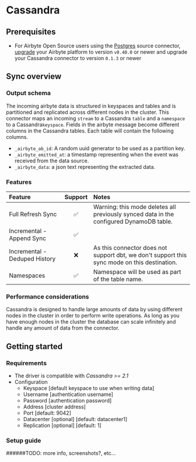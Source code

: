 # Cassandra

## Prerequisites
- For Airbyte Open Source users using the [Postgres](https://docs.airbyte.com/integrations/sources/postgres) source connector, [upgrade](https://docs.airbyte.com/operator-guides/upgrading-airbyte/) your Airbyte platform to version `v0.40.0` or newer and upgrade your Cassandra connector to version `0.1.3` or newer


## Sync overview

### Output schema

The incoming airbyte data is structured in keyspaces and tables and is partitioned and replicated across different nodes
in the cluster. This connector maps an incoming `stream` to a Cassandra `table` and a `namespace` to a
Cassandra`keyspace`. Fields in the airbyte message become different columns in the Cassandra tables. Each table will 
contain the following columns.

* `_airbyte_ab_id`: A random uuid generator to be used as a partition key.
* `_airbyte_emitted_at`: a timestamp representing when the event was received from the data source.
* `_airbyte_data`: a json text representing the extracted data.

### Features

| Feature | Support | Notes |
| :--- | :---: | :--- |
| Full Refresh Sync | ✅ | Warning: this mode deletes all previously synced data in the configured DynamoDB table. |
| Incremental - Append Sync | ✅ |  |
| Incremental - Deduped History | ❌ | As this connector does not support dbt, we don't support this sync mode on this destination. |
| Namespaces | ✅ | Namespace will be used as part of the table name. |



### Performance considerations

Cassandra is designed to handle large amounts of data by using different nodes in the cluster in order to perform write
operations. As long as you have enough nodes in the cluster the database can scale infinitely and handle any amount of
data from the connector.

## Getting started

### Requirements

* The driver is compatible with _Cassandra >= 2.1_
* Configuration
    * Keyspace [default keyspace to use when writing data]
    * Username [authentication username]
    * Password [authentication password]
    * Address [cluster address]
    * Port [default: 9042]
    * Datacenter [optional] [default: datacenter1]
    * Replication [optional] [default: 1]
    
### Setup guide

######TODO: more info, screenshots?, etc...
